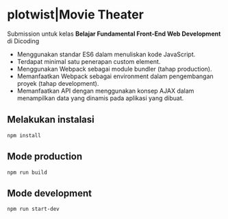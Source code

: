 # **plotwist**|Movie Theater

Submission untuk kelas **Belajar Fundamental Front-End Web Development** di Dicoding

- Menggunakan standar ES6 dalam menuliskan kode JavaScript.
- Terdapat minimal satu penerapan custom element.
- Menggunakan Webpack sebagai module bundler (tahap production).
- Memanfaatkan Webpack sebagai environment dalam pengembangan proyek (tahap development).
- Memanfaatkan API dengan menggunakan konsep AJAX dalam menampilkan data yang dinamis pada aplikasi yang dibuat.

## Melakukan instalasi
``npm install``

## Mode production
``npm run build``

## Mode development
``npm run start-dev``
